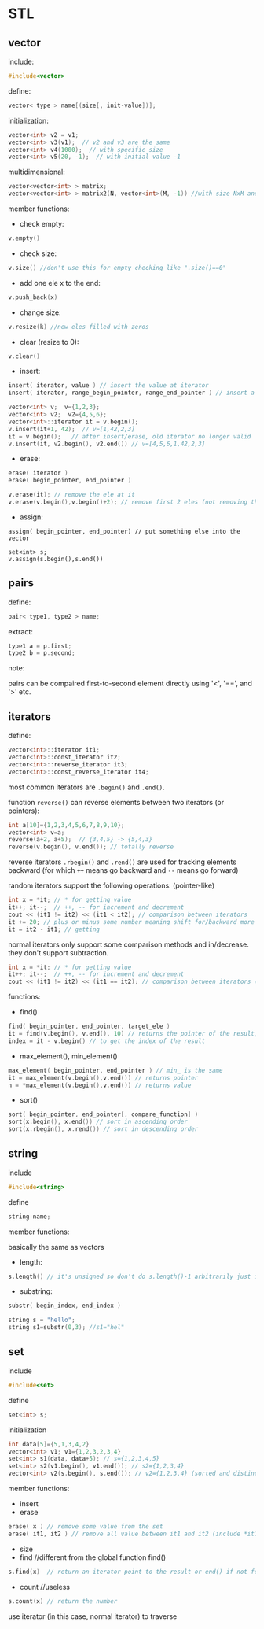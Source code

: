 # STL

## vector

include:

```cpp
#include<vector>
```

define:

```cpp
vector< type > name[(size[, init-value])];
```

initialization:

```cpp
vector<int> v2 = v1;
vector<int> v3(v1);  // v2 and v3 are the same
vector<int> v4(1000);  // with specific size
vector<int> v5(20, -1);  // with initial value -1
```

multidimensional:

```cpp
vector<vector<int> > matrix;
vector<vector<int> > matrix2(N, vector<int>(M, -1)) //with size NxM and init-value -1
```

member functions:

* check empty: 

```cpp
v.empty()
```

* check size: 

```cpp
v.size() //don't use this for empty checking like ".size()==0"
```

* add one ele x to the end: 

```cpp
v.push_back(x)
```

* change size: 

```cpp
v.resize(k) //new eles filled with zeros
```

* clear \(resize to 0\): 

```cpp
v.clear()
```

* insert:

```cpp
insert( iterator, value ) // insert the value at iterator
insert( iterator, range_begin_pointer, range_end_pointer ) // insert a part of a vector at iterator

vector<int> v;  v={1,2,3};
vector<int> v2;  v2={4,5,6};
vector<int>::iterator it = v.begin();
v.insert(it+1, 42);  // v=[1,42,2,3]
it = v.begin();   // after insert/erase, old iterator no longer valid
v.insert(it, v2.begin(), v2.end()) // v=[4,5,6,1,42,2,3]
```

* erase:

```cpp
erase( iterator )
erase( begin_pointer, end_pointer )

v.erase(it); // remove the ele at it
v.erase(v.begin(),v.begin()+2); // remove first 2 eles (not removing the third one, which is (v.begin()+2) pointing at)
```

* assign:

```
assign( begin_pointer, end_pointer) // put something else into the vector

set<int> s;
v.assign(s.begin(),s.end())
```

## pairs

define:

```cpp
pair< type1, type2 > name;
```

extract:

```cpp
type1 a = p.first;
type2 b = p.second;
```

note:

pairs can be compaired first-to-second element directly using '&lt;', '==', and '&gt;' etc.

## iterators

define:

```cpp
vector<int>::iterator it1;
vector<int>::const_iterator it2;
vector<int>::reverse_iterator it3;
vector<int>::const_reverse_iterator it4;
```

most common iterators are `.begin()` and `.end()`.

function `reverse()` can reverse elements between two iterators \(or pointers\):

```cpp
int a[10]={1,2,3,4,5,6,7,8,9,10};
vector<int> v=a;
reverse(a+2, a+5);  // {3,4,5} -> {5,4,3}
reverse(v.begin(), v.end()); // totally reverse
```

reverse iterators `.rbegin()` and `.rend()` are used for tracking elements backward \(for which `++` means go backward and `--` means go forward\)

random iterators support the following operations: \(pointer-like\)

```cpp
int x = *it; // * for getting value
it++; it--;  // ++, -- for increment and decrement
cout << (it1 != it2) << (it1 < it2); // comparison between iterators
it += 20; // plus or minus some number meaning shift for/backward more than one position
it = it2 - it1; // getting
```

normal iterators only support some comparison methods and in/decrease. they don't support subtraction.

```cpp
int x = *it; // * for getting value
it++; it--;  // ++, -- for increment and decrement
cout << (it1 != it2) << (it1 == it2); // comparison between iterators (only == and !=)
```

functions:

* find\(\)

```cpp
find( begin_pointer, end_pointer, target_ele )
it = find(v.begin(), v.end(), 10) // returns the pointer of the result, if not found, return .end()
index = it - v.begin() // to get the index of the result
```

* max\_element\(\), min\_element\(\)

```cpp
max_element( begin_pointer, end_pointer ) // min_ is the same
it = max_element(v.begin(),v.end()) // returns pointer
n = *max_element(v.begin(),v.end()) // returns value
```

* sort\(\)

```cpp
sort( begin_pointer, end_pointer[, compare_function] )
sort(x.begin(), x.end()) // sort in ascending order
sort(x.rbegin(), x.rend()) // sort in descending order
```

## string

include

```cpp
#include<string>
```

define

```cpp
string name;
```

member functions:

basically the same as vectors

* length:

```cpp
s.length() // it's unsigned so don't do s.length()-1 arbitrarily just in case it is 0 already
```

* substring:

```cpp
substr( begin_index, end_index )

string s = "hello";
string s1=substr(0,3); //s1="hel"
```

## set

include

```cpp
#include<set>
```

define

```cpp
set<int> s;
```

initialization

```cpp
int data[5]={5,1,3,4,2}
vector<int> v1; v1={1,2,3,2,3,4}
set<int> s1(data, data+5); // s={1,2,3,4,5}
set<int> s2(v1.begin(), v1.end()); // s2={1,2,3,4}
vector<int> v2(s.begin(), s.end()); // v2={1,2,3,4} (sorted and distinct)
```

member functions:

* insert
* erase

```cpp
erase( x ) // remove some value from the set
erase( it1, it2 ) // remove all value between it1 and it2 (include *it1, not include *it2)
```

* size
* find  //different from the global function find\(\)

```cpp
s.find(x)  // return an iterator point to the result or end() if not found
```

* count //useless

```cpp
s.count(x) // return the number
```

use iterator \(in this case, normal iterator\) to traverse

